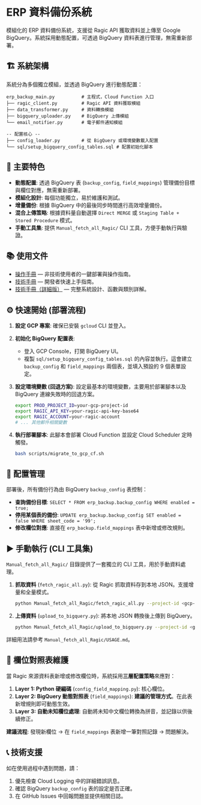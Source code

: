 # ERP 資料備份系統

模組化的 ERP 資料備份系統，支援從 Ragic API 獲取資料並上傳至 Google BigQuery。系統採用動態配置，可透過 BigQuery 資料表進行管理，無需重新部署。

## 🏗️ 系統架構

系統分為多個獨立模組，並透過 BigQuery 進行動態配置：

```
erp_backup_main.py          # 主程式，Cloud Function 入口
├── ragic_client.py         # Ragic API 資料獲取模組
├── data_transformer.py     # 資料轉換模組
├── bigquery_uploader.py    # BigQuery 上傳模組
└── email_notifier.py       # 電子郵件通知模組

-- 配置核心 --
├── config_loader.py        # 從 BigQuery 或環境變數載入配置
└── sql/setup_bigquery_config_tables.sql # 配置初始化腳本
```

## 🚀 主要特色

- **動態配置**: 透過 BigQuery 表 (`backup_config`, `field_mappings`) 管理備份目標與欄位對應，無需重新部署。
- **模組化設計**: 每個功能獨立，易於維護和測試。
- **增量備份**: 根據 BigQuery 中的最後同步時間進行高效增量備份。
- **混合上傳策略**: 根據資料量自動選擇 `Direct MERGE` 或 `Staging Table + Stored Procedure` 模式。
- **手動工具集**: 提供 `Manual_fetch_all_Ragic/` CLI 工具，方便手動執行與驗證。

## 📚 使用文件
- [操作手冊](./操作手冊.md) — 非技術使用者的一鍵部署與操作指南。
- [技術手冊](./技術手冊.md) — 開發者快速上手指南。
- [技術手冊（詳細版）](./技術手冊_詳細版.md) — 完整系統設計、函數與類別詳解。

## ⚙️ 快速開始 (部署流程)

1.  **設定 GCP 專案**: 確保已安裝 `gcloud` CLI 並登入。

2.  **初始化 BigQuery 配置表**: 
    - 登入 GCP Console，打開 BigQuery UI。
    - 複製 `sql/setup_bigquery_config_tables.sql` 的內容並執行。這會建立 `backup_config` 和 `field_mappings` 兩個表，並填入預設的 9 個表單設定。

3.  **設定環境變數 (回退方案)**: 
    設定最基本的環境變數，主要用於部署腳本以及 BigQuery 連線失敗時的回退方案。
    ```bash
    export PROD_PROJECT_ID=your-gcp-project-id
    export RAGIC_API_KEY=your-ragic-api-key-base64
    export RAGIC_ACCOUNT=your-ragic-account
    # ... 其他郵件相關變數
    ```

4.  **執行部署腳本**:
    此腳本會部署 Cloud Function 並設定 Cloud Scheduler 定時觸發。
    ```bash
    bash scripts/migrate_to_gcp_cf.sh
    ```

## 🔩 配置管理

部署後，所有備份行為由 BigQuery `backup_config` 表控制：

- **查詢備份目標**: `SELECT * FROM erp_backup.backup_config WHERE enabled = true;`
- **停用某個表的備份**: `UPDATE erp_backup.backup_config SET enabled = false WHERE sheet_code = '99';`
- **修改欄位對應**: 直接在 `erp_backup.field_mappings` 表中新增或修改規則。

## ▶️ 手動執行 (CLI 工具集)

`Manual_fetch_all_Ragic/` 目錄提供了一套獨立的 CLI 工具，用於手動資料處理。

1.  **抓取資料** (`fetch_ragic_all.py`):
    從 Ragic 抓取資料存到本地 JSON。支援增量和全量模式。
    ```bash
    python Manual_fetch_all_Ragic/fetch_ragic_all.py --project-id <gcp-project> --since-days 7
    ```

2.  **上傳資料** (`upload_to_bigquery.py`):
    將本地 JSON 轉換後上傳到 BigQuery。
    ```bash
    python Manual_fetch_all_Ragic/upload_to_bigquery.py --project-id <gcp-project> --input-dir Manual_fetch_all_Ragic/data/<batch_id>
    ```

詳細用法請參考 `Manual_fetch_all_Ragic/USAGE.md`。

## 🚧 欄位對照表維護

當 Ragic 來源資料表新增或修改欄位時，系統採用**三層配置策略**來應對：

1.  **Layer 1: Python 硬編碼** (`config_field_mapping.py`): 核心欄位。
2.  **Layer 2: BigQuery 動態對照表** (`field_mappings`): **建議的管理方式**。在此表新增規則即可動態生效。
3.  **Layer 3: 自動未知欄位處理**: 自動將未知中文欄位轉換為拼音，並記錄以供後續修正。

**建議流程**: 發現新欄位 → 在 `field_mappings` 表新增一筆對照記錄 → 問題解決。

## 📞 技術支援

如在使用過程中遇到問題，請：
1.  優先檢查 Cloud Logging 中的詳細錯誤訊息。
2.  確認 BigQuery `backup_config` 表的設定是否正確。
3.  在 GitHub Issues 中回報問題並提供相關日誌。
